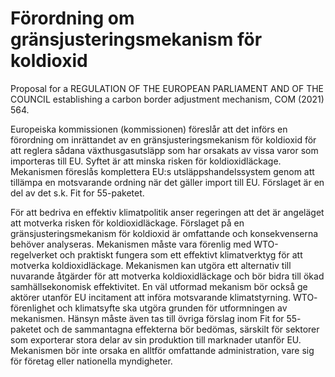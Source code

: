 # Förordning om gränsjusteringsmekanism för koldioxid

Proposal for a REGULATION OF THE EUROPEAN PARLIAMENT AND OF THE COUNCIL establishing a carbon border adjustment mechanism, COM (2021\) 564\.

Europeiska kommissionen (kommissionen) föreslår att det införs en förordning om inrättandet av en gränsjusteringsmekanism för koldioxid för att reglera sådana växthusgasutsläpp som har orsakats av vissa varor som importeras till EU. Syftet är att minska risken för koldioxidläckage. Mekanismen föreslås komplettera EU:s utsläppshandelssystem genom att tillämpa en motsvarande ordning när det gäller import till EU. Förslaget är en del av det s.k. Fit for 55\-paketet.

För att bedriva en effektiv klimatpolitik anser regeringen att det är angeläget att motverka risken för koldioxidläckage. Förslaget på en gränsjusteringsmekanism för koldioxid är omfattande och konsekvenserna behöver analyseras. Mekanismen måste vara förenlig med WTO\-regelverket och praktiskt fungera som ett effektivt klimatverktyg för att motverka koldioxidläckage. Mekanismen kan utgöra ett alternativ till nuvarande åtgärder för att motverka koldioxidläckage och bör bidra till ökad samhällsekonomisk effektivitet. En väl utformad mekanism bör också ge aktörer utanför EU incitament att införa motsvarande klimatstyrning. WTO\- förenlighet och klimatsyfte ska utgöra grunden för utformningen av mekanismen. Hänsyn måste även tas till övriga förslag inom Fit for 55\- paketet och de sammantagna effekterna bör bedömas, särskilt för sektorer som exporterar stora delar av sin produktion till marknader utanför EU. Mekanismen bör inte orsaka en alltför omfattande administration, vare sig för företag eller nationella myndigheter.
